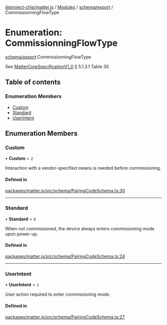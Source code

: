 [@project-chip/matter.js](../README.md) / [Modules](../modules.md) / [schema/export](../modules/schema_export.md) / CommissionningFlowType

# Enumeration: CommissionningFlowType

[schema/export](../modules/schema_export.md).CommissionningFlowType

See [MatterCoreSpecificationV1_0](../interfaces/spec_export.MatterCoreSpecificationV1_0.md) § 5.1.3.1 Table 35

## Table of contents

### Enumeration Members

- [Custom](schema_export.CommissionningFlowType.md#custom)
- [Standard](schema_export.CommissionningFlowType.md#standard)
- [UserIntent](schema_export.CommissionningFlowType.md#userintent)

## Enumeration Members

### Custom

• **Custom** = ``2``

Interaction with a vendor-specified means is needed before commissioning.

#### Defined in

[packages/matter.js/src/schema/PairingCodeSchema.ts:30](https://github.com/project-chip/matter.js/blob/16d5b0d/packages/matter.js/src/schema/PairingCodeSchema.ts#L30)

___

### Standard

• **Standard** = ``0``

When not commissioned, the device always enters commissioning mode upon power-up.

#### Defined in

[packages/matter.js/src/schema/PairingCodeSchema.ts:24](https://github.com/project-chip/matter.js/blob/16d5b0d/packages/matter.js/src/schema/PairingCodeSchema.ts#L24)

___

### UserIntent

• **UserIntent** = ``1``

User action required to enter commissioning mode.

#### Defined in

[packages/matter.js/src/schema/PairingCodeSchema.ts:27](https://github.com/project-chip/matter.js/blob/16d5b0d/packages/matter.js/src/schema/PairingCodeSchema.ts#L27)
